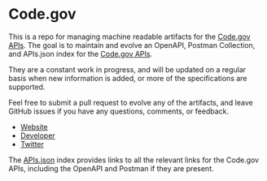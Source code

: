 # Code.govThis is a repo for managing machine readable artifacts for the [Code.gov APIs](https://code.gov/). The goal is to maintain and evolve an OpenAPI, Postman Collection, and APIs.json index for the [Code.gov APIs](https://code.gov/).They are a constant work in progress, and will be updated on a regular basis when new information is added, or more of the specifications are supported.Feel free to submit a pull request to evolve any of the artifacts, and leave GitHub issues if you have any questions, comments, or feedback.- [Website](https://code.gov/)- [Developer](https://code.gov/)- [Twitter](https://twitter.com/codedotgov)The [APIs.json](https://github.com/api-evangelist/code-gov/blob/master/apis.json) index provides links to all the relevant links for the Code.gov APIs, including the OpenAPI and Postman if they are present.